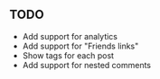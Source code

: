 TODO
----

- Add support for analytics
- Add support for "Friends links"
- Show tags for each post
- Add support for nested comments
